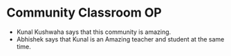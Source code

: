 # Community Classroom OP

- Kunal Kushwaha says that this community is amazing.
- Abhishek says that Kunal is an Amazing teacher and student at the same time.
